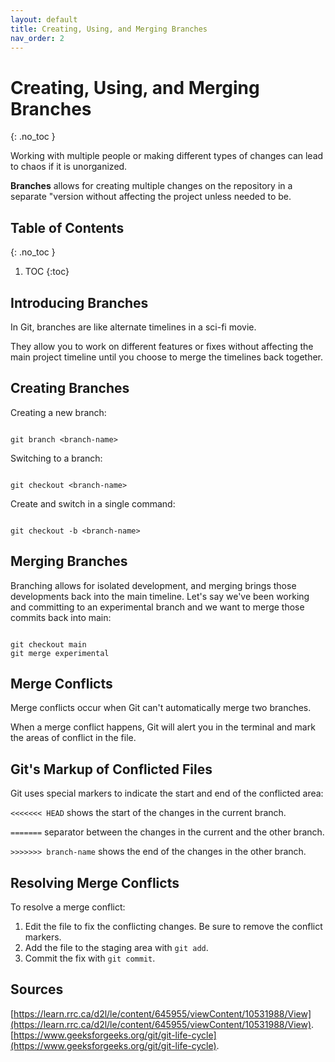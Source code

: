 ```yaml
---
layout: default
title: Creating, Using, and Merging Branches
nav_order: 2
---
```


<!-- prettier-ignore-start -->

# Creating, Using, and Merging Branches 
{: .no_toc }

Working with multiple people or making different types of changes can lead to chaos if it is unorganized.

**Branches** allows for creating multiple changes on the repository in a separate "version without affecting the project unless needed to be.

## Table of Contents
{: .no_toc }

1. TOC
{:toc}

<!-- prettier-ignore-end -->

## Introducing Branches

In Git, branches are like alternate timelines in a sci-fi movie.

They allow you to work on different features or fixes without affecting the main project
timeline until you choose to merge the timelines back together.

## Creating Branches

Creating a new branch:

```

git branch <branch-name>

```

Switching to a branch:

```

git checkout <branch-name>

```

Create and switch in a single command:

```

git checkout -b <branch-name>

```
## Merging Branches

Branching allows for isolated development, and merging brings those developments
back into the main timeline.
Let's say we've been working and committing to an experimental branch and we
want to merge those commits back into main:

```

git checkout main
git merge experimental

```

## Merge Conflicts

Merge conflicts occur when Git can't automatically merge two branches.

When a merge conflict happens, Git will alert you in the terminal and mark the areas of
conflict in the file.

## Git's Markup of Conflicted Files

Git uses special markers to indicate the start and end of the conflicted area:

`<<<<<<< HEAD` shows the start of the changes in the current branch.

`=======` separator between the changes in the current and the other branch.

`>>>>>>> branch-name` shows the end of the changes in the other branch.

## Resolving Merge Conflicts

To resolve a merge conflict:
1. Edit the file to fix the conflicting changes. Be sure to remove the conflict markers.
2. Add the file to the staging area with `git add`.
3. Commit the fix with `git commit`.

## Sources
[https://learn.rrc.ca/d2l/le/content/645955/viewContent/10531988/View](https://learn.rrc.ca/d2l/le/content/645955/viewContent/10531988/View).
[https://www.geeksforgeeks.org/git/git-life-cycle](https://www.geeksforgeeks.org/git/git-life-cycle).